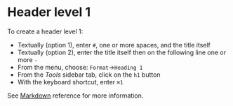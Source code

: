 # Header level 1

To create a header level 1:

- Textually (option 1), enter `#`, one or more spaces, and the title itself
- Textually (option 2), enter the title itself then on the following line one or more `-`
- From the menu, choose: `Format`→`Heading 1`
- From the _Tools_ sidebar tab, click on the `h1` button
- With the keyboard shortcut, enter `⌘1`

See [Markdown](/stylo/documentation/markdown#md-headers) reference for more information. 
